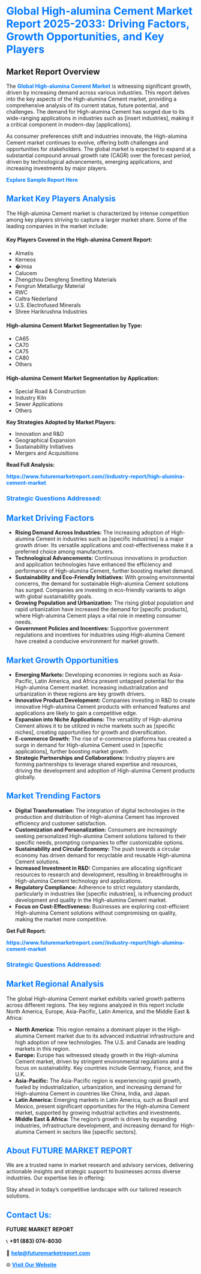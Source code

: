 <h1 style="color: #007BFF;">Global High-alumina Cement Market Report 2025-2033: Driving Factors, Growth Opportunities, and Key Players</h1>

<section id="overview">
<h2>Market Report Overview</h2>
<p>The <a href="https://www.futuremarketreport.com//industry-report/high-alumina-cement-market" style="color: #007BFF; text-decoration: none;"><strong>Global High-alumina Cement Market</strong></a> is witnessing significant growth, driven by increasing demand across various industries. This report delves into the key aspects of the High-alumina Cement market, providing a comprehensive analysis of its current status, future potential, and challenges. The demand for High-alumina Cement has surged due to its wide-ranging applications in industries such as [insert industries], making it a critical component in modern-day [applications].</p>
<p>As consumer preferences shift and industries innovate, the High-alumina Cement market continues to evolve, offering both challenges and opportunities for stakeholders. The global market is expected to expand at a substantial compound annual growth rate (CAGR) over the forecast period, driven by technological advancements, emerging applications, and increasing investments by major players.</p>
</section>

<section id="overview">
<p><a href="https://www.futuremarketreport.com//request-sample/reportId=88348" style="color: #007BFF; text-decoration: none;"><strong>Explore Sample Report Here</strong></a></p>
</section>

<section id="key-players">
<h2 style="color: #007BFF;">Market Key Players Analysis</h2>
<p>The High-alumina Cement market is characterized by intense competition among key players striving to capture a larger market share. Some of the leading companies in the market include:</p>
<h4>Key Players Covered in the High-alumina Cement Report:</h4>
<ul><li>Almatis</li><li>Kerneos</li><li>�imsa</li><li>Calucem</li><li>Zhengzhou Dengfeng Smelting Materials</li><li>Fengrun Metallurgy Material</li><li>RWC</li><li>Caltra Nederland</li><li>U.S. Electrofused Minerals</li><li>Shree Harikrushna Industries</li></ul>
<h4>High-alumina Cement Market Segmentation by Type:</h4>
<ul><li>CA65</li><li>CA70</li><li>CA75</li><li>CA80</li><li>Others</li></ul>

<h4>High-alumina Cement Market Segmentation by Application:</h4>
<ul><li>Special Road &amp; Construction</li><li>Industry Kiln</li><li>Sewer Applications</li><li>Others</li></ul>
<p><strong>Key Strategies Adopted by Market Players:</strong></p>
<ul>
<li>Innovation and R&D</li>
<li>Geographical Expansion</li>
<li>Sustainability Initiatives</li>
<li>Mergers and Acquisitions</li>
</ul>
</section>

<section>
<p><strong>Read Full Analysis: </strong></p><a href="https://www.futuremarketreport.com//industry-report/high-alumina-cement-market" style="color: #007BFF; text-decoration: none;"><strong>https://www.futuremarketreport.com//industry-report/high-alumina-cement-market</strong></a>
<h3 style="color: #007BFF;">Strategic Questions Addressed:</h3>
</section>

<section id="driving-factors">
<h2 style="color: #007BFF;">Market Driving Factors</h2>
<ul>
<li><strong>Rising Demand Across Industries:</strong> The increasing adoption of High-alumina Cement in industries such as [specific industries] is a major growth driver. Its versatile applications and cost-effectiveness make it a preferred choice among manufacturers.</li>
<li><strong>Technological Advancements:</strong> Continuous innovations in production and application technologies have enhanced the efficiency and performance of High-alumina Cement, further boosting market demand.</li>
<li><strong>Sustainability and Eco-Friendly Initiatives:</strong> With growing environmental concerns, the demand for sustainable High-alumina Cement solutions has surged. Companies are investing in eco-friendly variants to align with global sustainability goals.</li>
<li><strong>Growing Population and Urbanization:</strong> The rising global population and rapid urbanization have increased the demand for [specific products], where High-alumina Cement plays a vital role in meeting consumer needs.</li>
<li><strong>Government Policies and Incentives:</strong> Supportive government regulations and incentives for industries using High-alumina Cement have created a conducive environment for market growth.</li>
</ul>
</section>

<section id="growth-opportunities">
<h2 style="color: #007BFF;">Market Growth Opportunities</h2>
<ul>
<li><strong>Emerging Markets:</strong> Developing economies in regions such as Asia-Pacific, Latin America, and Africa present untapped potential for the High-alumina Cement market. Increasing industrialization and urbanization in these regions are key growth drivers.</li>
<li><strong>Innovative Product Development:</strong> Companies investing in R&D to create innovative High-alumina Cement products with enhanced features and applications are likely to gain a competitive edge.</li>
<li><strong>Expansion into Niche Applications:</strong> The versatility of High-alumina Cement allows it to be utilized in niche markets such as [specific niches], creating opportunities for growth and diversification.</li>
<li><strong>E-commerce Growth:</strong> The rise of e-commerce platforms has created a surge in demand for High-alumina Cement used in [specific applications], further boosting market growth.</li>
<li><strong>Strategic Partnerships and Collaborations:</strong> Industry players are forming partnerships to leverage shared expertise and resources, driving the development and adoption of High-alumina Cement products globally.</li>
</ul>
</section>

<section id="trending-factors">
<h2 style="color: #007BFF;">Market Trending Factors</h2>
<ul>
<li><strong>Digital Transformation:</strong> The integration of digital technologies in the production and distribution of High-alumina Cement has improved efficiency and customer satisfaction.</li>
<li><strong>Customization and Personalization:</strong> Consumers are increasingly seeking personalized High-alumina Cement solutions tailored to their specific needs, prompting companies to offer customizable options.</li>
<li><strong>Sustainability and Circular Economy:</strong> The push towards a circular economy has driven demand for recyclable and reusable High-alumina Cement solutions.</li>
<li><strong>Increased Investment in R&D:</strong> Companies are allocating significant resources to research and development, resulting in breakthroughs in High-alumina Cement technology and applications.</li>
<li><strong>Regulatory Compliance:</strong> Adherence to strict regulatory standards, particularly in industries like [specific industries], is influencing product development and quality in the High-alumina Cement market.</li>
<li><strong>Focus on Cost-Effectiveness:</strong> Businesses are exploring cost-efficient High-alumina Cement solutions without compromising on quality, making the market more competitive.</li>
</ul>
</section>

<section>
<p><strong>Get Full Report: </strong></p><a href="https://www.futuremarketreport.com//industry-report/high-alumina-cement-market" style="color: #007BFF; text-decoration: none;"><strong>https://www.futuremarketreport.com//industry-report/high-alumina-cement-market</strong></a>
<h3 style="color: #007BFF;">Strategic Questions Addressed:</h3>
</section>


<section id="regional-analysis">
<h2 style="color: #007BFF;">Market Regional Analysis</h2>
<p>The global High-alumina Cement market exhibits varied growth patterns across different regions. The key regions analyzed in this report include North America, Europe, Asia-Pacific, Latin America, and the Middle East & Africa:</p>
<ul>
<li><strong>North America:</strong> This region remains a dominant player in the High-alumina Cement market due to its advanced industrial infrastructure and high adoption of new technologies. The U.S. and Canada are leading markets in this region.</li>
<li><strong>Europe:</strong> Europe has witnessed steady growth in the High-alumina Cement market, driven by stringent environmental regulations and a focus on sustainability. Key countries include Germany, France, and the U.K.</li>
<li><strong>Asia-Pacific:</strong> The Asia-Pacific region is experiencing rapid growth, fueled by industrialization, urbanization, and increasing demand for High-alumina Cement in countries like China, India, and Japan.</li>
<li><strong>Latin America:</strong> Emerging markets in Latin America, such as Brazil and Mexico, present significant opportunities for the High-alumina Cement market, supported by growing industrial activities and investments.</li>
<li><strong>Middle East & Africa:</strong> The region’s growth is driven by expanding industries, infrastructure development, and increasing demand for High-alumina Cement in sectors like [specific sectors].</li>
</ul>
</section>

<footer>
<h2 style="color: #007BFF;">About FUTURE MARKET REPORT</h2>
<p>We are a trusted name in market research and advisory services, delivering actionable insights and strategic support to businesses across diverse industries. Our expertise lies in offering:</p>

<p>Stay ahead in today’s competitive landscape with our tailored research solutions.</p>

<h2 style="color: #007BFF;">Contact Us:</h2>
<p><strong>FUTURE MARKET REPORT</strong></p>
<p>📞 <strong>+91 (883) 074-8030</strong></p>
<p>📧 <strong><a href="mailto:help@futuremarketreport.com" style="color: #007BFF;">help@futuremarketreport.com</a></strong></p>
<p>🌐 <strong><a href="https://www.futuremarketreport.com/" style="color: #007BFF;">Visit Our Website</a></strong></p>
</footer>